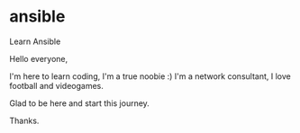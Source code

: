 # ansible
Learn Ansible

Hello everyone,

I'm here to learn coding, I'm a true noobie :) I'm a network consultant, I love football and videogames.

Glad to be here and start this journey.

Thanks.
